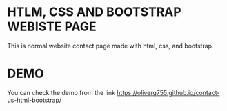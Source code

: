 # HTLM, CSS AND BOOTSTRAP WEBISTE PAGE
This is normal website contact page made with html, css, and bootstrap. 

# DEMO
You can check the demo from the link 
https://oliverq755.github.io/contact-us-html-bootstrap/
